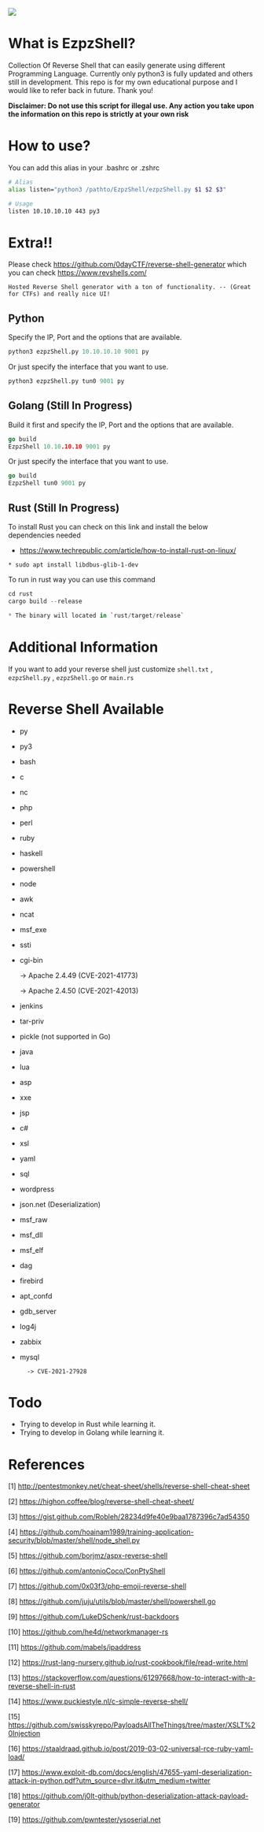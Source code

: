 ![](https://github.com/H0j3n/EzpzShell/blob/main/demo.gif)

# What is EzpzShell?

Collection Of Reverse Shell that can easily generate using different Programming Language. Currently only python3 is fully updated and others still in development. This repo is for my own educational purpose and I would like to refer back in future. Thank you!

**Disclaimer: Do not use this script for illegal use. Any action you take upon the information on this repo is strictly at your own risk**

# How to use?

You can add this alias in your .bashrc or .zshrc

```bash
# Alias
alias listen="python3 /pathto/EzpzShell/ezpzShell.py $1 $2 $3"

# Usage
listen 10.10.10.10 443 py3
```

# Extra!!

Please check https://github.com/0dayCTF/reverse-shell-generator which you can check https://www.revshells.com/

```
Hosted Reverse Shell generator with a ton of functionality. -- (Great for CTFs) and really nice UI!
```

## Python

Specify the IP, Port and the options that are available.

```python
python3 ezpzShell.py 10.10.10.10 9001 py
```

Or just specify the interface that you want to use.

```python
python3 ezpzShell.py tun0 9001 py
```

## Golang (Still In Progress)

Build it first and specify the IP, Port and the options that are available.

```go
go build
EzpzShell 10.10.10.10 9001 py
```

Or just specify the interface that you want to use.

```go
go build
EzpzShell tun0 9001 py
```

## Rust (Still In Progress)

To install Rust you can check on this link and install the below dependencies needed

* https://www.techrepublic.com/article/how-to-install-rust-on-linux/

```
* sudo apt install libdbus-glib-1-dev
```

To run in rust way you can use this command

```rs
cd rust
cargo build --release

* The binary will located in `rust/target/release`
```

# Additional Information

If you want to add your reverse shell just customize `shell.txt` , `ezpzShell.py` , `ezpzShell.go` or `main.rs`

# Reverse Shell Available

* py
* py3
* bash
* c
* nc
* php
* perl
* ruby
* haskell
* powershell
* node
* awk
* ncat
* msf_exe
* ssti
* cgi-bin

	-> Apache 2.4.49 (CVE-2021-41773)
	
	-> Apache 2.4.50 (CVE-2021-42013)
* jenkins
* tar-priv
* pickle (not supported in Go)
* java
* lua
* asp
* xxe
* jsp
* c#
* xsl
* yaml
* sql
* wordpress
* json.net (Deserialization)
* msf_raw
* msf_dll
* msf_elf
* dag
* firebird
* apt_confd
* gdb_server
* log4j
* zabbix
* mysql

        -> CVE-2021-27928

# Todo

* Trying to develop in Rust while learning it.
* Trying to develop in Golang while learning it.

# References

[1] http://pentestmonkey.net/cheat-sheet/shells/reverse-shell-cheat-sheet

[2] https://highon.coffee/blog/reverse-shell-cheat-sheet/

[3] https://gist.github.com/Robleh/28234d9fe40e9baa1787396c7ad54350

[4] https://github.com/hoainam1989/training-application-security/blob/master/shell/node_shell.py

[5] https://github.com/borjmz/aspx-reverse-shell

[6] https://github.com/antonioCoco/ConPtyShell

[7] https://github.com/0x03f3/php-emoji-reverse-shell

[8] https://github.com/juju/utils/blob/master/shell/powershell.go

[9] https://github.com/LukeDSchenk/rust-backdoors

[10] https://github.com/he4d/networkmanager-rs

[11] https://github.com/mabels/ipaddress

[12] https://rust-lang-nursery.github.io/rust-cookbook/file/read-write.html

[13] https://stackoverflow.com/questions/61297668/how-to-interact-with-a-reverse-shell-in-rust

[14] https://www.puckiestyle.nl/c-simple-reverse-shell/

[15] https://github.com/swisskyrepo/PayloadsAllTheThings/tree/master/XSLT%20Injection

[16] https://staaldraad.github.io/post/2019-03-02-universal-rce-ruby-yaml-load/

[17] https://www.exploit-db.com/docs/english/47655-yaml-deserialization-attack-in-python.pdf?utm_source=dlvr.it&utm_medium=twitter

[18] https://github.com/j0lt-github/python-deserialization-attack-payload-generator

[19] https://github.com/pwntester/ysoserial.net

